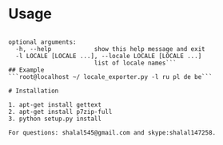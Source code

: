 # Usage

```usage: locale_exporter.py [-h] -l LOCALE [LOCALE ...]

optional arguments:
  -h, --help            show this help message and exit
  -l LOCALE [LOCALE ...], --locale LOCALE [LOCALE ...]
                        list of locale names```
## Example
```root@localhost ~/ locale_exporter.py -l ru pl de be```

# Installation

1. apt-get install gettext
2. apt-get install p7zip-full
3. python setup.py install

For questions: shalal545@gmail.com and skype:shalal147258.